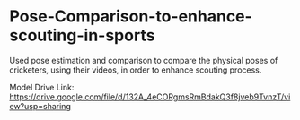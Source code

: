 # Pose-Comparison-to-enhance-scouting-in-sports
Used pose estimation and comparison to compare the physical poses of cricketers, using their videos, in order to enhance scouting process.

Model Drive Link: https://drive.google.com/file/d/132A_4eCORgmsRmBdakQ3f8jveb9TvnzT/view?usp=sharing
